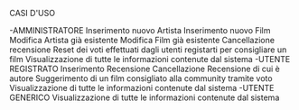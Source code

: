 CASI D'USO

-AMMINISTRATORE
Inserimento nuovo Artista
Inserimento nuovo Film
Modifica Artista già esistente
Modifica Film già esistente
Cancellazione recensione
Reset dei voti effettuati dagli utenti registarti per consigliare un film
Visualizzazione di tutte le informazioni contenute dal sistema
-UTENTE REGISTRATO
Inserimento Recensione
Cancellazione Recensione di cui è autore
Suggerimento di un film consigliato alla community tramite voto 
Visualizzazione di tutte le informazioni contenute dal sistema
-UTENTE GENERICO
Visualizzazione di tutte le informazioni contenute dal sistema
